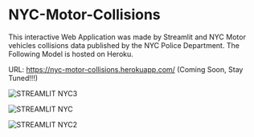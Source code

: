 # NYC-Motor-Collisions
This interactive Web Application was made by Streamlit and NYC Motor vehicles collisions data published by the NYC Police Department.
The Following Model is hosted on Heroku.

URL: https://nyc-motor-collisions.herokuapp.com/  (Coming Soon, Stay Tuned!!!)



![STREAMLIT NYC3](https://user-images.githubusercontent.com/60705782/97156457-f40a0380-1733-11eb-867e-da0ba7edac9f.png)




![STREAMLIT NYC](https://user-images.githubusercontent.com/60705782/97156979-b2c62380-1734-11eb-92d0-3c0ace6e5409.png)




![STREAMLIT NYC2](https://user-images.githubusercontent.com/60705782/97157023-c5d8f380-1734-11eb-905c-6507854e89ee.png)
